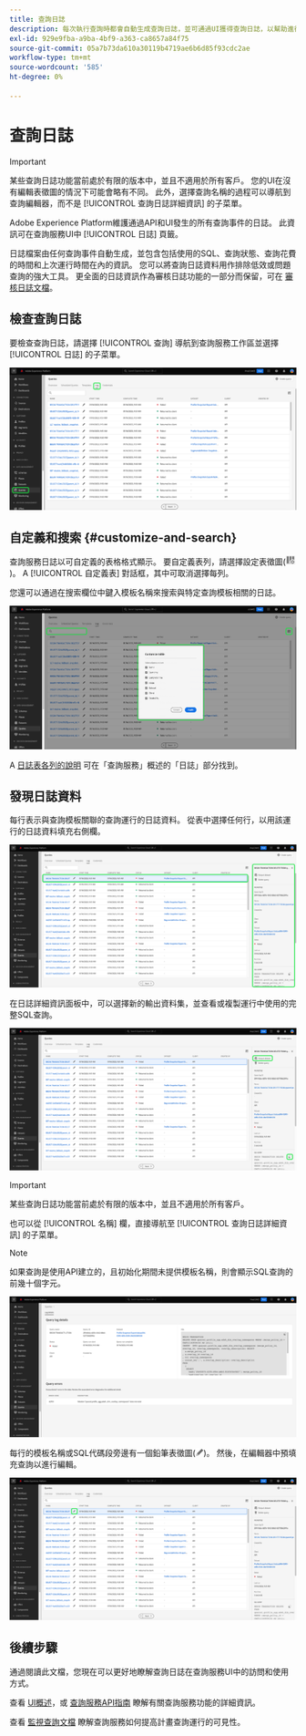 ```yaml
---
title: 查詢日誌
description: 每次執行查詢時都會自動生成查詢日誌，並可通過UI獲得查詢日誌，以幫助進行故障排除。 本文檔概述了如何使用和導航UI的「查詢服務日誌」部分。
exl-id: 929e9fba-a9ba-4bf9-a363-ca8657a84f75
source-git-commit: 05a7b73da610a30119b4719ae6b6d85f93cdc2ae
workflow-type: tm+mt
source-wordcount: '585'
ht-degree: 0%

---
```


# 查詢日誌

>[!IMPORTANT]
>
>某些查詢日誌功能當前處於有限的版本中，並且不適用於所有客戶。 您的UI在沒有編輯表徵圖的情況下可能會略有不同。 此外，選擇查詢名稱的過程可以導航到查詢編輯器，而不是 [!UICONTROL 查詢日誌詳細資訊] 的子菜單。

Adobe Experience Platform維護通過API和UI發生的所有查詢事件的日誌。 此資訊可在查詢服務UI中 [!UICONTROL 日誌] 頁籤。

日誌檔案由任何查詢事件自動生成，並包含包括使用的SQL、查詢狀態、查詢花費的時間和上次運行時間在內的資訊。 您可以將查詢日誌資料用作排除低效或問題查詢的強大工具。 更全面的日誌資訊作為審核日誌功能的一部分而保留，可在 [審核日誌文檔](../../landing/governance-privacy-security/audit-logs/overview.md)。

## 檢查查詢日誌

要檢查查詢日誌，請選擇 [!UICONTROL 查詢] 導航到查詢服務工作區並選擇 [!UICONTROL 日誌] 的子菜單。

![突出顯示了「Queries（查詢）」和「Log（日誌）」的平台UI。](../images/ui/query-log/logs.png)

## 自定義和搜索 {#customize-and-search}

查詢服務日誌以可自定義的表格格式顯示。 要自定義表列，請選擇設定表徵圖(![設定表徵圖。](../images/ui/query-log/settings-icon.png))。 A [!UICONTROL 自定義表] 對話框，其中可取消選擇每列。

您還可以通過在搜索欄位中鍵入模板名稱來搜索與特定查詢模板相關的日誌。

![突出顯示了「查詢日誌」工作區，其中搜索欄和管理清單下拉清單。](../images/ui/query-log/customize-logs.png)

A [日誌表各列的說明](./overview.md#log) 可在「查詢服務」概述的「日誌」部分找到。

## 發現日誌資料

每行表示與查詢模板關聯的查詢運行的日誌資料。 從表中選擇任何行，以用該運行的日誌資料填充右側欄。

![選中一行的「查詢日誌」工作區，右側欄中的日誌資料突出顯示。](../images/ui/query-log/log-details.png)

在日誌詳細資訊面板中，可以選擇新的輸出資料集，並查看或複製運行中使用的完整SQL查詢。

![選中了一行的查詢日誌工作區，並突出顯示了輸出資料集和SQL查詢。](../images/ui/query-log/edit-output-dataset.png)

>[!IMPORTANT]
>
>某些查詢日誌功能當前處於有限的版本中，並且不適用於所有客戶。

也可以從 [!UICONTROL 名稱] 欄，直接導航至 [!UICONTROL 查詢日誌詳細資訊] 的子菜單。

>[!NOTE]
>
>如果查詢是使用API建立的，且初始化期間未提供模板名稱，則會顯示SQL查詢的前幾十個字元。

![「查詢日誌詳細資訊」視圖。](../images/ui/query-log/query-log-details.png)

每行的模板名稱或SQL代碼段旁邊有一個鉛筆表徵圖(![鉛筆表徵圖。](../images/ui/query-log/edit-icon.png))。 然後，在編輯器中預填充查詢以進行編輯。

![突出顯示「查詢日誌」(Queries Log)工作區的鉛筆表徵圖。](../images/ui/query-log/edit-query.png)

## 後續步驟

通過閱讀此文檔，您現在可以更好地瞭解查詢日誌在查詢服務UI中的訪問和使用方式。

查看 [UI概述](./overview.md)，或 [查詢服務API指南](../api/getting-started.md) 瞭解有關查詢服務功能的詳細資訊。

查看 [監視查詢文檔](./monitor-queries.md) 瞭解查詢服務如何提高計畫查詢運行的可見性。
